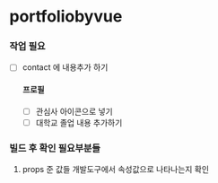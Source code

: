 # portfoliobyvue

### 작업 필요
- [ ] contact 에 내용추가 하기

  #### 프로필
  - [ ] 관심사 아이콘으로 넣기
  - [ ]  대학교 졸업 내용 추가하기

### 빌드 후 확인 필요부분들
1. props 준 값들 개발도구에서 속성값으로 나타나는지 확인 